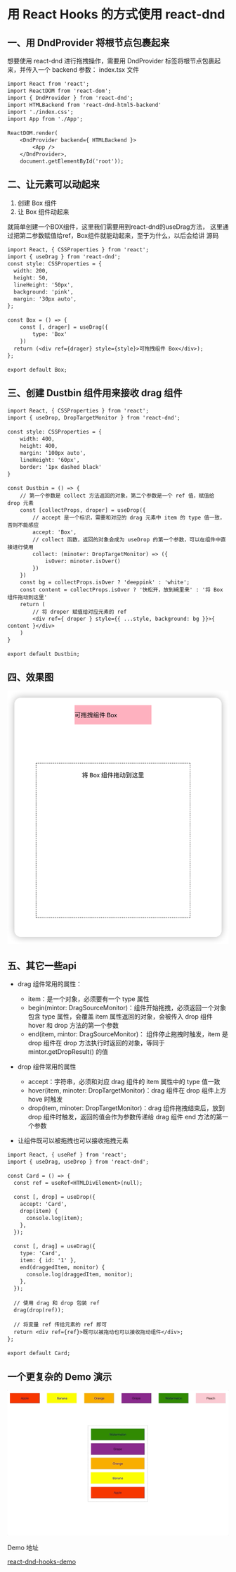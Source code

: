 # 用 React Hooks 的方式使用 react-dnd

## 一、用 DndProvider 将根节点包裹起来

想要使用 react-dnd 进行拖拽操作，需要用 DndProvider 标签将根节点包裹起来，并传入一个 backend 参数： index.tsx 文件

~~~tsx
import React from 'react';
import ReactDOM from 'react-dom';
import { DndProvider } from 'react-dnd';
import HTMLBackend from 'react-dnd-html5-backend'
import './index.css';
import App from './App';

ReactDOM.render(
    <DndProvider backend={ HTMLBackend }>
        <App />
    </DndProvider>,
    document.getElementById('root'));
~~~

## 二、让元素可以动起来

1. 创建 Box 组件
2. 让 Box 组件动起来

就简单创建一个BOX组件，这里我们需要用到react-dnd的useDrag方法， 这里通过把第二参数赋值给ref，Box组件就能动起来，至于为什么，以后会给讲
源码

~~~tsx
import React, { CSSProperties } from 'react';
import { useDrag } from 'react-dnd';
const style: CSSProperties = {
  width: 200,
  height: 50,
  lineHeight: '50px',
  background: 'pink',
  margin: '30px auto',
};

const Box = () => {
    const [, drager] = useDrag({
        type: 'Box'
    })
  return (<div ref={drager} style={style}>可拖拽组件 Box</div>);
};

export default Box;
~~~

## 三、创建 Dustbin 组件用来接收 drag 组件

~~~tsx
import React, { CSSProperties } from 'react';
import { useDrop, DropTargetMonitor } from 'react-dnd';

const style: CSSProperties = {
    width: 400,
    height: 400,
    margin: '100px auto',
    lineHeight: '60px',
    border: '1px dashed black'
}

const Dustbin = () => {
    // 第一个参数是 collect 方法返回的对象，第二个参数是一个 ref 值，赋值给 drop 元素
    const [collectProps, droper] = useDrop({
        // accept 是一个标识，需要和对应的 drag 元素中 item 的 type 值一致，否则不能感应
        accept: 'Box',
        // collect 函数，返回的对象会成为 useDrop 的第一个参数，可以在组件中直接进行使用
        collect: (minoter: DropTargetMonitor) => ({
            isOver: minoter.isOver()
        })
    })
    const bg = collectProps.isOver ? 'deeppink' : 'white';
    const content = collectProps.isOver ? '快松开，放到碗里来' : '将 Box 组件拖动到这里'
    return (
        // 将 droper 赋值给对应元素的 ref
        <div ref={ droper } style={{ ...style, background: bg }}>{ content }</div>
    )
}

export default Dustbin;
~~~

## 四、效果图

![image-20220727143704700](./image-20220727143704700.png)

## 五、其它一些api

- drag 组件常用的属性：
  - item：是一个对象，必须要有一个 type 属性
  - begin(mintor: DragSourceMonitor)：组件开始拖拽，必须返回一个对象包含 type 属性，会覆盖 item 属性返回的对象，会被传入 drop 组件 hover 和 drop 方法的第一个参数
  - end(item, mintor: DragSourceMonitor)： 组件停止拖拽时触发，item 是 drop 组件在 drop 方法执行时返回的对象，等同于 mintor.getDropResult() 的值




- drop 组件常用的属性
  - accept：字符串，必须和对应 drag 组件的 item 属性中的 type 值一致
  - hover(item, minoter: DropTargetMonitor)：drag 组件在 drop 组件上方 hove 时触发
  - drop(item, minoter: DropTargetMonitor)：drag 组件拖拽结束后，放到 drop 组件时触发，返回的值会作为参数传递给 drag 组件 end 方法的第一个参数


- 让组件既可以被拖拽也可以接收拖拽元素

~~~tsx
import React, { useRef } from 'react';
import { useDrag, useDrop } from 'react-dnd';

const Card = () => {
  const ref = useRef<HTMLDivElement>(null);

  const [, drop] = useDrop({
    accept: 'Card',
    drop(item) {
      console.log(item);
    },
  });

  const [, drag] = useDrag({
    type: 'Card',
    item: { id: '1' },
    end(draggedItem, monitor) {
      console.log(draggedItem, monitor);
    },
  });

  // 使用 drag 和 drop 包装 ref
  drag(drop(ref));

  // 将变量 ref 传给元素的 ref 即可
  return <div ref={ref}>既可以被拖动也可以接收拖动组件</div>;
};

export default Card;

~~~
## 一个更复杂的 Demo 演示

![](./拖拽并排序预览.gif)

Demo 地址

[react-dnd-hooks-demo]()

